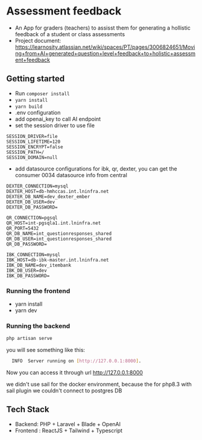 # Assessment feedback

- An App for graders (teachers) to assisst them for generating a hollistic feedback of a student or class assessments
- Project document: <https://learnosity.atlassian.net/wiki/spaces/PT/pages/3006824651/Moving+from+AI+generated+question+level+feedback+to+holistic+assessment+feedback>

## Getting started

- Run `composer install`
- `yarn install`
- `yarn build`
- .env configuration
- add openai_key to call AI endpoint
- set the session driver to use file

```env
SESSION_DRIVER=file
SESSION_LIFETIME=120
SESSION_ENCRYPT=false
SESSION_PATH=/
SESSION_DOMAIN=null
```

- add datasource configurations for ibk, qr, dexter, you can get the consumer 0034 datasource info from central

```env
DEXTER_CONNECTION=mysql
DEXTER_HOST=db-hmhccas.int.lninfra.net
DEXTER_DB_NAME=dev_dexter_ember
DEXTER_DB_USER=dev
DEXTER_DB_PASSWORD=

QR_CONNECTION=pgsql
QR_HOST=int-pgsqla1.int.lninfra.net
QR_PORT=5432
QR_DB_NAME=int_questionresponses_shared
QR_DB_USER=int_questionresponses_shared
QR_DB_PASSWORD=

IBK_CONNECTION=mysql
IBK_HOST=db-ibk-master.int.lninfra.net
IBK_DB_NAME=dev_itembank
IBK_DB_USER=dev
IBK_DB_PASSWORD=
```

### Running the frontend

- yarn install
- yarn dev

### Running the backend

```bash
php artisan serve
```

you will see something like this:

```bash
  INFO  Server running on [http://127.0.0.1:8000].  
```

Now you can access it through url <http://127.0.0.1:8000>

we didn't use sail for the docker environment, because the for php8.3 with sail plugin we couldn't connect to postgres DB

## Tech Stack

- Backend: PHP + Laravel + Blade + OpenAI
- Frontend : ReactJS + Tailwind + Typescript
